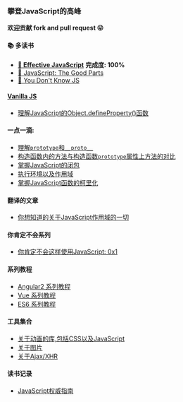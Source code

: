 ### 攀登JavaScript的高峰

**欢迎贡献 fork and pull request :stuck_out_tongue_winking_eye:**

#### :books: 多读书
+ [**:book: Effective JavaScript**](https://github.com/dreamapplehappy/effective-javascript) **完成度: 100%**
+ [:book: JavaScript: The Good Parts](books/javascript-the-good-parts)
+ [:book: You Don't Know JS](books/you-do-not-know-js)

#### [**Vanilla JS**](http://vanilla-js.com/)
+ [理解JavaScript的Object.defineProperty()函数](vanilla-js/object/define-property.md)

#### 一点一滴:
+ [理解`prototype`和`__proto__`](points/understand-prototype-__proto__.md)
+ [构造函数内的方法与构造函数`prototype`属性上方法的对比](points/methods-within-constructor-vs-prototype-in-javascript.md)
+ [掌握JavaScript的闭包](points/master-javascript-closure.md)
+ [执行环境以及作用域](points/execution-context-and-scope.md)
+ [掌握JavaScript函数的柯里化](books/javascript-the-good-parts/chapter-4-function/currying.md)

#### 翻译的文章
+ [你想知道的关于JavaScript作用域的一切](translate/everything-you-wanted-to-know-about-javascript-scope.md)
    
#### 你肯定不会系列
+ [你肯定不会这样使用JavaScript: 0x1](magic/about-bitwise-operators-1.md)

#### 系列教程
+ [Angular2 系列教程](series-tutorial/ng2/README.md)
+ [Vue 系列教程](series-tutorial/vue/README.md)
+ [ES6 系列教程](series-tutorial/es6/README.md)

#### 工具集合
+ [关于动画的库,包括CSS以及JavaScript](tool/animation/animation-lib.md)
+ [关于图片](tool/about-image/about-image.md)
+ [关于Ajax/XHR](tool/ajax-xhr/ajax-xhr.md)

#### 读书记录
+ [JavaScript权威指南](reading/JavaScript权威指南.md)
